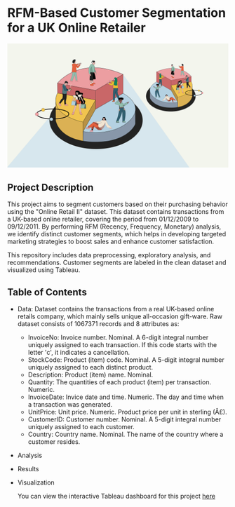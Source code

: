 # RFM-Based Customer Segmentation for a UK Online Retailer

![Project Cover](data/project_cover.png)

## Project Description 

This project aims to segment customers based on their purchasing behavior using the "Online Retail II" dataset. This dataset contains transactions from a UK-based online retailer, covering the period from 01/12/2009 to 09/12/2011. By performing RFM (Recency, Frequency, Monetary) analysis, we identify distinct customer segments, which helps in developing targeted marketing strategies to boost sales and enhance customer satisfaction.
 
This repository includes data preprocessing, exploratory analysis, and recommendations. Customer segments are labeled in the clean dataset and visualized using Tableau.

## Table of Contents

- Data: Dataset contains the transactions from a real UK-based online retails company, which mainly sells unique all-occasion gift-ware. Raw dataset consists of 1067371 records and 8 attributes as:
    - InvoiceNo: Invoice number. Nominal. A 6-digit integral number uniquely assigned to each transaction. If this code starts with the letter 'c', it indicates a cancellation.
  * StockCode: Product (item) code. Nominal. A 5-digit integral number uniquely assigned to each distinct product.
  * Description: Product (item) name. Nominal.
  * Quantity: The quantities of each product (item) per transaction. Numeric.
  * InvoiceDate: Invice date and time. Numeric. The day and time when a transaction was generated.
  * UnitPrice: Unit price. Numeric. Product price per unit in sterling (Â£).
  * CustomerID: Customer number. Nominal. A 5-digit integral number uniquely assigned to each customer.
  * Country: Country name. Nominal. The name of the country where a customer resides.
- Analysis
- Results
- Visualization


  You can view the interactive Tableau dashboard for this project [here](https://public.tableau.com/app/profile/aykut.avci/viz/CustomerSegmentationAnalysis-UKOnlineRetailDataset/CustomerDashboard)
